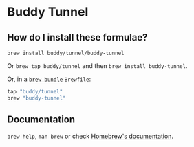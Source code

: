 # Buddy Tunnel

## How do I install these formulae?

`brew install buddy/tunnel/buddy-tunnel`

Or `brew tap buddy/tunnel` and then `brew install buddy-tunnel`.

Or, in a [`brew bundle`](https://github.com/Homebrew/homebrew-bundle) `Brewfile`:

```ruby
tap "buddy/tunnel"
brew "buddy-tunnel"
```

## Documentation

`brew help`, `man brew` or check [Homebrew's documentation](https://docs.brew.sh).
